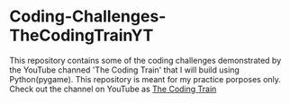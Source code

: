 # Coding-Challenges-TheCodingTrainYT
This repository contains some of the coding challenges demonstrated by the YouTube channed 'The Coding Train' that I will build using Python(pygame).
This repository is meant for my practice porposes only.
Check out the channel on YouTube as [The Coding Train](https://www.youtube.com/user/shiffman)
